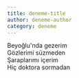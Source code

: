 ```yaml
---
title: deneme-title
author: deneme-author
category: deneme
---
```


Beyoğlu'nda gezerim  
Gözlerimi süzmeden  
Şaraplarımı içerim  
Hiç doktora sormadan  
